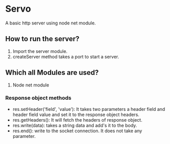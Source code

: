 # Servo
A basic http server using node net module.

## How to run the server?
1. Import the server module.
2. createServer method takes a port to start a server.

## Which all Modules are used?
1. Node net module

### Response object methods
* res.setHeader('field', 'value'): It takes two parameters a header field and
header field value and set it to the response object headers.
* res.getHeaders(): It will fetch the headers of response object.
* res.write(data): takes a string data and add's it to the body.
* res.end(): write to the socket connection. It does not take any parameter.